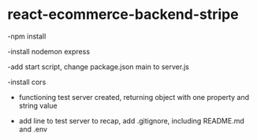# react-ecommerce-backend-stripe


-npm install

-install nodemon express

-add start script, change package.json main to server.js

-install cors

- functioning test server created, returning object with one property and string value

- add line to test server to recap, add .gitignore, including README.md and .env

